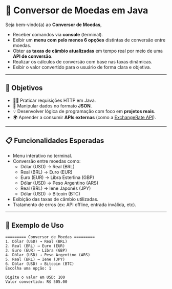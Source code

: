 # 💱 Conversor de Moedas em Java

Seja bem-vindo(a) ao **Conversor de Moedas**, 

- Receber comandos via **console** (terminal).
- Exibir um **menu com pelo menos 6 opções** distintas de conversão entre moedas.
- Obter as **taxas de câmbio atualizadas** em tempo real por meio de uma **API de conversão**.
- Realizar os cálculos de conversão com base nas taxas dinâmicas.
- Exibir o valor convertido para o usuário de forma clara e objetiva.

---

## 🎯 Objetivos

- 👨‍💻 Praticar requisições HTTP em Java.
- 🧩 Manipular dados no formato **JSON**.
- 💡 Desenvolver lógica de programação com foco em **projetos reais**.
- 🌍 Aprender a consumir **APIs externas** (como a [ExchangeRate API](https://www.exchangerate-api.com/)).

---

## 📋 Funcionalidades Esperadas

- Menu interativo no terminal.
- Conversão entre moedas como:
  - Dólar (USD) → Real (BRL)
  - Real (BRL) → Euro (EUR)
  - Euro (EUR) → Libra Esterlina (GBP)
  - Dólar (USD) → Peso Argentino (ARS)
  - Real (BRL) → Iene Japonês (JPY)
  - Dólar (USD) → Bitcoin (BTC)
- Exibição das taxas de câmbio utilizadas.
- Tratamento de erros (ex: API offline, entrada inválida, etc).

---

## 🧪 Exemplo de Uso

```text
========= Conversor de Moedas =========
1. Dólar (USD) → Real (BRL)
2. Real (BRL) → Euro (EUR)
3. Euro (EUR) → Libra (GBP)
4. Dólar (USD) → Peso Argentino (ARS)
5. Real (BRL) → Iene (JPY)
6. Dólar (USD) → Bitcoin (BTC)
Escolha uma opção: 1

Digite o valor em USD: 100
Valor convertido: R$ 505.00
